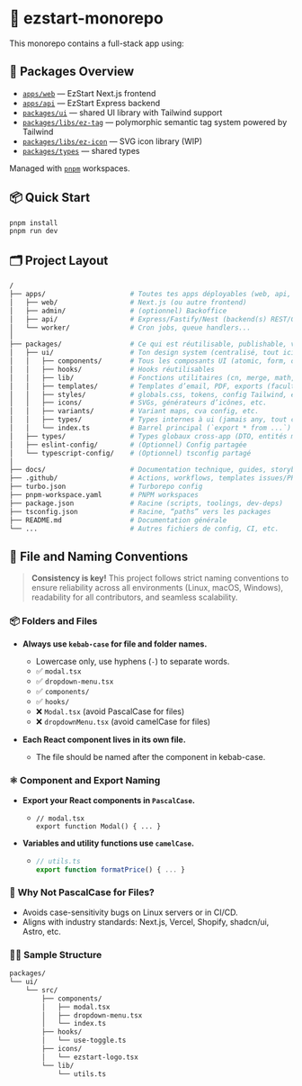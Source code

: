 # 🧱 ezstart-monorepo

This monorepo contains a full-stack app using:

## 🧩 Packages Overview

- [`apps/web`](./apps/web/README.md) — EzStart Next.js frontend
- [`apps/api`](./apps/api/README.md) — EzStart Express backend
- [`packages/ui`](./packages/ui/README.md) — shared UI library with Tailwind support
- [`packages/libs/ez-tag`](./packages/libs/ez-tag/README.md) — polymorphic semantic tag system powered by Tailwind
- [`packages/libs/ez-icon`](./packages/libs/ez-icon/README.md) — SVG icon library (WIP)
- [`packages/types`](./packages/types/README.md) — shared types

Managed with [`pnpm`](https://pnpm.io/) workspaces.

## 📦 Quick Start

```bash
pnpm install
pnpm run dev
```

## 🗂️ Project Layout

```bash
/
├── apps/                     # Toutes tes apps déployables (web, api, workers...)
│   ├── web/                  # Next.js (ou autre frontend)
│   ├── admin/                # (optionnel) Backoffice
│   ├── api/                  # Express/Fastify/Nest (backend(s) REST/GraphQL)
│   └── worker/               # Cron jobs, queue handlers...
│
├── packages/                 # Ce qui est réutilisable, publishable, versionnable
│   ├── ui/                   # Ton design system (centralisé, tout ici)
│   │   ├── components/       # Tous les composants UI (atomic, form, overlay, layout, etc.)
│   │   ├── hooks/            # Hooks réutilisables
│   │   ├── lib/              # Fonctions utilitaires (cn, merge, math, date, etc.)
│   │   ├── templates/        # Templates d’email, PDF, exports (facultatif)
│   │   ├── styles/           # globals.css, tokens, config Tailwind, etc.
│   │   ├── icons/            # SVGs, générateurs d’icônes, etc.
│   │   ├── variants/         # Variant maps, cva config, etc.
│   │   ├── types/            # Types internes à ui (jamais any, tout commenté)
│   │   └── index.ts          # Barrel principal (`export * from ...`)
│   ├── types/                # Types globaux cross-app (DTO, entités métiers, etc.)
│   ├── eslint-config/        # (Optionnel) Config partagée
│   └── typescript-config/    # (Optionnel) tsconfig partagé
│
├── docs/                     # Documentation technique, guides, storybook, etc.
├── .github/                  # Actions, workflows, templates issues/PR
├── turbo.json                # Turborepo config
├── pnpm-workspace.yaml       # PNPM workspaces
├── package.json              # Racine (scripts, toolings, dev-deps)
├── tsconfig.json             # Racine, “paths” vers les packages
├── README.md                 # Documentation générale
└── ...                       # Autres fichiers de config, CI, etc.

```

## 📁 File and Naming Conventions

> **Consistency is key!**
> This project follows strict naming conventions to ensure reliability across all environments (Linux, macOS, Windows), readability for all contributors, and seamless scalability.

### 📦 **Folders and Files**

- **Always use `kebab-case` for file and folder names.**

  - Lowercase only, use hyphens (`-`) to separate words.
  - ✅ `modal.tsx`
  - ✅ `dropdown-menu.tsx`
  - ✅ `components/`
  - ✅ `hooks/`
  - ❌ `Modal.tsx` (avoid PascalCase for files)
  - ❌ `dropdownMenu.tsx` (avoid camelCase for files)

- **Each React component lives in its own file.**
  - The file should be named after the component in kebab-case.

### ⚛️ **Component and Export Naming**

- **Export your React components in `PascalCase`.**
  - ```tsx
    // modal.tsx
    export function Modal() { ... }
    ```
- **Variables and utility functions use `camelCase`.**
  - ```ts
    // utils.ts
    export function formatPrice() { ... }
    ```

### 🚫 **Why Not PascalCase for Files?**

- Avoids case-sensitivity bugs on Linux servers or in CI/CD.
- Aligns with industry standards: Next.js, Vercel, Shopify, shadcn/ui, Astro, etc.

### 🧑‍💻 **Sample Structure**

```bash
packages/
└── ui/
    └── src/
        ├── components/
        │   ├── modal.tsx
        │   ├── dropdown-menu.tsx
        │   └── index.ts
        ├── hooks/
        │   └── use-toggle.ts
        ├── icons/
        │   └── ezstart-logo.tsx
        └── lib/
            └── utils.ts
```
